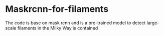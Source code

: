 # Maskrcnn-for-filaments
The code is base on mask rcnn and is a pre-trained model to detect large-scale filaments in the Milky Way is contained
